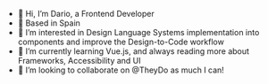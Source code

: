 - 👋 Hi, I’m Dario, a Frontend Developer
- 🏡 Based in Spain
- 👀 I’m interested in Design Language Systems implementation into components and improve the Design-to-Code workflow
- 🌱 I’m currently learning Vue.js, and always reading more about Frameworks, Accessibility and UI
- 💞️ I’m looking to collaborate on @TheyDo as much I can!

<!---
dbrozzi/dbrozzi is a ✨ special ✨ repository because its `README.md` (this file) appears on your GitHub profile.
You can click the Preview link to take a look at your changes.
--->
